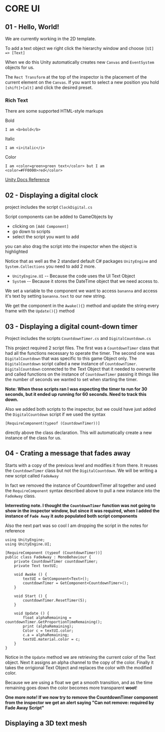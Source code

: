 # CORE UI

## 01 - Hello, World!

We are currently working in the 2D template.

To add a text object we right click the hierarchy window and choose
`[UI] => [Text]`

When we do this Unity automatically creates new `Canvas` and `EventSystem` objects for us.

The `Rect Transform` at the top of the inspector is the placement of the current element on the `Canvas`. If you want to select a new position you hold `[shift]+[alt]` and click the desired preset.

### Rich Text

There are some supported HTML-style markups

Bold

```
I am <b>bold</b>
```

Italic

```
I am <i>italic</i>
```

Color

```
I am <color=green>green text</color> but I am <color=#FF0000>red</color>
```

[Unity Docs Reference](https://docs.unity3d.com/Manual/StyledText.html "Unity Docs Reference")

## 02 - Displaying a digital clock

project includes the script `ClockDigital.cs`

Script components can be added to GameObjects by

- clicking on `[Add Component]`
- go down to scripts
- select the script you want to add

you can also drag the script into the inspector when the object is highlighted

Notice that as well as the 2 standard default C# packages `UnityEngine` and `System.Collections` you need to add 2 more.

- `UnityEngine.UI`
  -- Because the code uses the UI Text Object
- `System`
  -- Because it stores the DateTime object that we need access to.

We set a variable to the component we want to access `bananna` and access it's text by setting `bananna.text` to our new string.

We get the component in the `Awake(){}` method and update the string every frame with the `Update(){}` method

## 03 - Displaying a digital count-down timer

Project includes the scripts `CountdownTimer.cs` and `DigitalCountdown.cs`

This project required 2 script files. The first was a `CountdownTimer` class that had all the functions necessary to operate the timer. The second one was `DigitalCountdown` that was specific to this game Object only. The `DigitalCountdown` script called a new instance of `CountdownTimer`. `DigitalCountdown` connected to the Text Object that it needed to overwrite and called functions on the instance of `CountdownTimer` passing it things like the number of seconds we wanted to set when starting the timer.

**Note: When these scripts ran I was expecting the timer to run for 30 seconds, but it ended up running for 60 seconds. Need to track this down.**

Also we added both scripts to the inspector, but we could have just added the `DigitalCountdown` script if we used the syntax

```
[RequireComponent(typeof (CountdownTimer))]
```

directly above the class declaration. This will automatically create a new instance of the class for us.

## 04 - Crating a message that fades away

Starts with a copy of the previous level and modifies it from there. It reuses the `CountdownTimer` class but not the `DigitalCountdown`. We will be writing a new script called `FadeAway`

In fact we removed the instance of CountdownTimer all together and used the `RequireComponent` syntax described above to pull a new instance into the `FadeAway` class.

**Interresting note. I thought the `CountdownTimer` function was not going to show in the inspector window, but since it was required, when I added the instance of `Fade Away` it auto populated both script components**

Also the next part was so cool I am dropping the script in the notes for reference

```
using UnityEngine;
using UnityEngine.UI;

[RequireComponent (typeof (CountdownTimer))]
public class FadeAway : MonoBehaviour {
	private CountdownTimer countdownTimer;
	private Text textUI;

	void Awake () {
		textUI = GetComponent<Text>();
		countdownTimer = GetComponent<CountdownTimer>();
	}

	void Start () {
		countdownTimer.ResetTimer(5);
	}

	void Update () {
		float alphaRemaining = countdownTimer.GetProportionTimeRemaining();
		print (alphaRemaining);
		Color c = textUI.color;
		c.a = alphaRemaining;
		textUI.material.color = c;
	}
}
```

Notice in the `Update` method we are retrieving the current color of the Text object. Next it assigns an alpha channel to the copy of the color. Finally it takes the orrigional Text Object and replaces the color with the modified color.

Because we are using a float we get a smooth transition, and as the time remaining goes down the color becomes more transparent **woot**!

**One more note! If we now try to remove the CountdownTimer component from the inspector we get an alert saying "Can not remove: required by Fade Away Script"**

## Displaying a 3D text mesh
